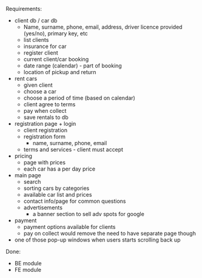 Requirements:
- client db / car db
  - Name, surname, phone, email, address, driver licence provided (yes/no), primary key, etc
  - list clients
  - insurance for car
  - register client
  - current client/car booking
  - date range (calendar) - part of booking
  - location of pickup and return
- rent cars
  - given client
  - choose a car
  - choose a period of time (based on calendar)
  - client agree to terms
  - pay when collect
  - save rentals to db
- registration page + login
  - client registration
  - registration form
    - name, surname, phone, email
  - terms and services - client must accept
- pricing
  - page with prices
  - each car has a per day price
- main page
  - search
  - sorting cars by categories
  - available car list and prices
  - contact info/page for common questions
  - advertisements
    - a banner section to sell adv spots for google
- payment
  - payment options available for clients
  - pay on collect would remove the need to have separate page though
- one of those pop-up windows when users starts scrolling back up


Done:
- BE module
- FE module